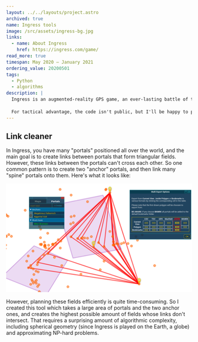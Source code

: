 ```yaml
---
layout: ../../layouts/project.astro
archived: true
name: Ingress tools
image: /src/assets/ingress-bg.jpg
links:
  - name: About Ingress
    href: https://ingress.com/game/
read_more: true
timespan: May 2020 – January 2021
ordering_value: 20200501
tags:
  - Python
  - algorithms
description: |
  Ingress is an augmented-reality GPS game, an ever-lasting battle of two factions. The game provides an online real-time game map, and each faction develops its own, private set of tools that operate on the game data and facilitate planning and monitoring operations. One the tools I created helps with preparing efficient game plans.

  For tactical advantage, the code isn't public, but I'll be happy to present some parts of it if you reach out.
---
```


## Link cleaner

In Ingress, you have many "portals" positioned all over the world, and the main goal is to create links between portals that form triangular fields. However, these links between the portals can't cross each other. So one common pattern is to create two "anchor" portals, and then link many "spine" portals onto them. Here's what it looks like:

![A so-called onion field](/src/assets/onion.png)

However, planning these fields efficiently is quite time-consuming. So I created this tool which takes a large area of portals and the two anchor ones, and creates the highest possible amount of fields whose links don't intersect. That requires a surprising amount of algorithmic complexity, including spherical geometry (since Ingress is played on the Earth, a globe) and approximating NP-hard problems.
